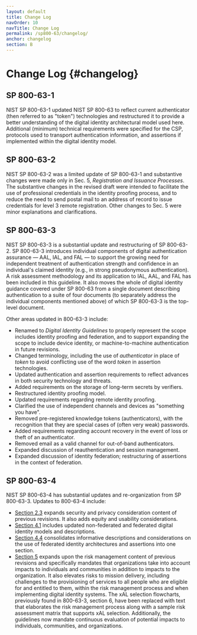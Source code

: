 ```yaml
---
layout: default
title: Change Log
navOrder: 10
navTitle: Change Log
permalink: /sp800-63/changelog/
anchor: changelog
section: B
---
```


# Change Log {#changelog}

## SP 800-63-1

NIST SP 800-63-1 updated NIST SP 800-63 to reflect current authenticator (then referred to as "token") technologies and restructured it to provide a better understanding of the digital identity architectural model used here. Additional (minimum) technical requirements were specified for the CSP, protocols used to transport authentication information, and assertions if implemented within the digital identity model.

## SP 800-63-2

NIST SP 800-63-2 was a limited update of SP 800-63-1 and substantive changes were made only in Sec. 5, *Registration and Issuance Processes*. The substantive changes in the revised draft were intended to facilitate the use of professional credentials in the identity proofing process, and to reduce the need to send postal mail to an address of record to issue credentials for level 3 remote registration. Other changes to Sec. 5 were minor explanations and clarifications.

## SP 800-63-3

NIST SP 800-63-3 is a substantial update and restructuring of SP 800-63-2. SP 800-63-3 introduces individual components of digital authentication assurance &mdash; AAL, IAL, and FAL &mdash; to support the growing need for independent treatment of authentication strength and confidence in an individual's claimed identity (e.g., in strong pseudonymous authentication). A risk assessment methodology and its application to IAL, AAL, and FAL has been included in this guideline. It also moves the whole of digital identity guidance covered under SP 800-63 from a single document describing authentication to a suite of four documents (to separately address the individual components mentioned above) of which SP 800-63-3 is the top-level document.

Other areas updated in 800-63-3 include:

- Renamed to _Digital Identity Guidelines_ to properly represent the scope includes identity proofing and federation, and to support expanding the scope to include device identity, or machine-to-machine authentication in future revisions.
- Changed terminology, including the use of *authenticator* in place of *token* to avoid conflicting use of the word *token* in assertion technologies.
-	Updated authentication and assertion requirements to reflect advances in both security technology and threats.
-	Added requirements on the storage of long-term secrets by verifiers.
-  Restructured identity proofing model.
-	Updated requirements regarding remote identity proofing.
-	Clarified the use of independent channels and devices as "something you have".
-	Removed pre-registered knowledge tokens (authenticators), with the recognition that they are special cases of (often very weak) passwords.
-	Added requirements regarding account recovery in the event of loss or theft of an authenticator.
-	Removed email as a valid channel for out-of-band authenticators.
-   Expanded discussion of reauthentication and session management.
-   Expanded discussion of identity federation; restructuring of assertions in the context of federation.

## SP 800-63-4

NIST SP 800-63-4 has substantial updates and re-organization from SP 800-63-3. Updates to 800-63-4 include:

- [Section 2.3](sec2_introduction.md#ERMreqs) expands security and privacy consideration content of previous revisions. It also adds equity and usability considerations.
- [Section 4.1](sec4_model.md#s-4-1) includes updated non-federated and federated digital identity models and descriptions.
- [Section 4.4](sec4_model.md#Federation) consolidates informative descriptions and considerations on the use of federated identity architectures and assertions into one section.
- [Section 5](sec5_DIRM.md#sec5) expands upon the risk management content of previous revisions and specifically mandates that organizations take into account impacts to individuals and communities in addition to impacts to the organization. It also elevates risks to mission delivery, including challenges to the provisioning of services to all people who are eligible for and entitled to them, within the risk management process and when implementing digital identity systems. The xAL selection flowcharts, previously found in 800-63-3, section 6, have been replaced with text that elaborates the risk management process along with a sample risk assessment matrix that supports xAL selection. Additionally, the guidelines now mandate continuous evaluation of potential impacts to individuals, communities, and organizations. 
